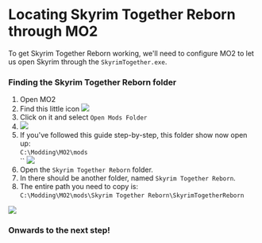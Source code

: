 # Locating Skyrim Together Reborn through MO2

To get Skyrim Together Reborn working, we'll need to configure MO2 to let us open Skyrim through the `SkyrimTogether.exe`.

### Finding the Skyrim Together Reborn folder

1. Open MO2
2. Find this little icon ![](https://shx.is/5BlvOD2vY.png)
3. Click on it and select `Open Mods Folder`
4. ![](https://shx.is/5BlvUu4mz.png)
5. If you've followed this guide step-by-step, this folder show now open up:\
   `C:\Modding\MO2\mods`\
   \`\` ![](https://shx.is/5BlwJp0J4.png)
6. Open the `Skyrim Together Reborn` folder.
7. In there should be another folder, named `Skyrim Together Reborn`.
8. The entire path you need to copy is:\
   `C:\Modding\MO2\mods\Skyrim Together Reborn\SkyrimTogetherReborn`

![](https://shx.is/5BlxJePK8.gif)

### Onwards to the next step!
